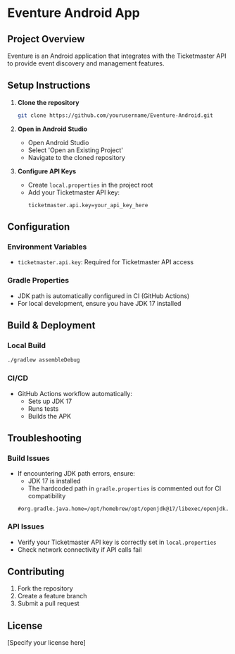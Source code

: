 # Eventure Android App

## Project Overview
Eventure is an Android application that integrates with the Ticketmaster API to provide event discovery and management features.

## Setup Instructions
1. **Clone the repository**
   ```bash
   git clone https://github.com/yourusername/Eventure-Android.git
   ```

2. **Open in Android Studio**
   - Open Android Studio
   - Select 'Open an Existing Project'
   - Navigate to the cloned repository

3. **Configure API Keys**
   - Create `local.properties` in the project root
   - Add your Ticketmaster API key:
     ```
     ticketmaster.api.key=your_api_key_here
     ```

## Configuration
### Environment Variables
- `ticketmaster.api.key`: Required for Ticketmaster API access

### Gradle Properties
- JDK path is automatically configured in CI (GitHub Actions)
- For local development, ensure you have JDK 17 installed

## Build & Deployment
### Local Build
```bash
./gradlew assembleDebug
```

### CI/CD
- GitHub Actions workflow automatically:
  - Sets up JDK 17
  - Runs tests
  - Builds the APK

## Troubleshooting
### Build Issues
- If encountering JDK path errors, ensure:
  - JDK 17 is installed
  - The hardcoded path in `gradle.properties` is commented out for CI compatibility
  ```properties
  #org.gradle.java.home=/opt/homebrew/opt/openjdk@17/libexec/openjdk.jdk/Contents/Home
  ```

### API Issues
- Verify your Ticketmaster API key is correctly set in `local.properties`
- Check network connectivity if API calls fail

## Contributing
1. Fork the repository
2. Create a feature branch
3. Submit a pull request

## License
[Specify your license here]
